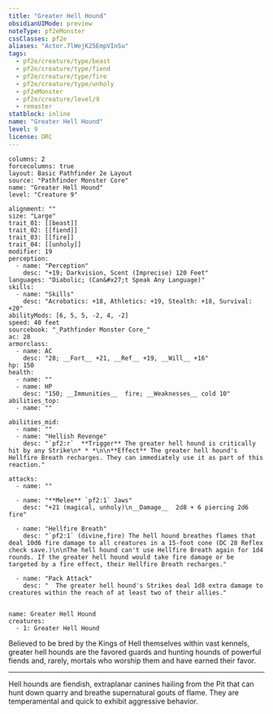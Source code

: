```yaml
---
title: "Greater Hell Hound"
obsidianUIMode: preview
noteType: pf2eMonster
cssClasses: pf2e
aliases: "Actor.7lWejK25EmpVInSu" 
tags:
  - pf2e/creature/type/beast
  - pf2e/creature/type/fiend
  - pf2e/creature/type/fire
  - pf2e/creature/type/unholy
  - pf2eMonster
  - pf2e/creature/level/9
  - remaster
statblock: inline
name: "Greater Hell Hound"
level: 9
license: ORC
---
```


```statblock
columns: 2
forcecolumns: true
layout: Basic Pathfinder 2e Layout
source: "Pathfinder Monster Core"
name: "Greater Hell Hound"
level: "Creature 9"

alignment: ""
size: "Large"
trait_01: [[beast]]
trait_02: [[fiend]]
trait_03: [[fire]]
trait_04: [[unholy]]
modifier: 19
perception:
  - name: "Perception"
    desc: "+19; Darkvision, Scent (Imprecise) 120 Feet"
languages: "Diabolic; (Can&#x27;t Speak Any Language)"
skills:
  - name: "Skills"
    desc: "Acrobatics: +18, Athletics: +19, Stealth: +18, Survival: +20"
abilityMods: [6, 5, 5, -2, 4, -2]
speed: 40 feet
sourcebook: "_Pathfinder Monster Core_"
ac: 28
armorclass:
  - name: AC
    desc: "28; __Fort__ +21, __Ref__ +19, __Will__ +16"
hp: 150
health:
  - name: ""
  - name: HP
    desc: "150; __Immunities__  fire; __Weaknesses__ cold 10"
abilities_top:
  - name: ""

abilities_mid:
  - name: ""
  - name: "Hellish Revenge"
    desc: "`pf2:r`  **Trigger** The greater hell hound is critically hit by any Strike\n* * *\n\n**Effect** The greater hell hound's Hellfire Breath recharges. They can immediately use it as part of this reaction."

attacks:
  - name: ""

  - name: "**Melee** `pf2:1` Jaws"
    desc: "+21 (magical, unholy)\n__Damage__  2d8 + 6 piercing 2d6 fire"

  - name: "Hellfire Breath"
    desc: "`pf2:1` (divine,fire) The hell hound breathes flames that deal 10d6 fire damage to all creatures in a 15-foot cone (DC 28 Reflex check save.)\n\nThe hell hound can't use Hellfire Breath again for 1d4 rounds. If the greater hell hound would take fire damage or be targeted by a fire effect, their Hellfire Breath recharges."

  - name: "Pack Attack"
    desc: "  The greater hell hound's Strikes deal 1d8 extra damage to creatures within the reach of at least two of their allies."
 
```

```encounter-table
name: Greater Hell Hound
creatures:
  - 1: Greater Hell Hound
```



Believed to be bred by the Kings of Hell themselves within vast kennels, greater hell hounds are the favored guards and hunting hounds of powerful fiends and, rarely, mortals who worship them and have earned their favor.

* * *

Hell hounds are fiendish, extraplanar canines hailing from the Pit that can hunt down quarry and breathe supernatural gouts of flame. They are temperamental and quick to exhibit aggressive behavior.
